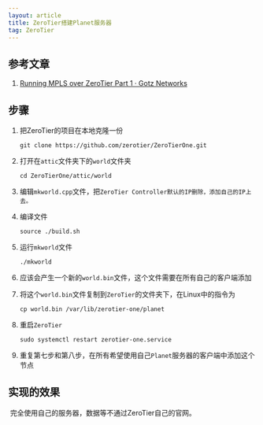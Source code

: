```yaml
---
layout: article
title: ZeroTier搭建Planet服务器
tag: ZeroTier
---
```


## 参考文章

1. [Running MPLS over ZeroTier Part 1 · Gotz Networks](https://gotz.co/2019/02/17/mpls-over-zerotier-pt-1/)

## 步骤

1. 把ZeroTier的项目在本地克隆一份

   ```shell
   git clone https://github.com/zerotier/ZeroTierOne.git
   ```

2. 打开在`attic`文件夹下的`world`文件夹

   ```shell
   cd ZeroTierOne/attic/world
   ```

3. 编辑`mkworld.cpp`文件，把`ZeroTier Controller默认的IP删除，添加自己的IP上去。`

4. 编译文件

   ```shell
   source ./build.sh
   ```

5. 运行`mkworld`文件

   ```shell
   ./mkworld
   ```

6. 应该会产生一个新的`world.bin`文件，这个文件需要在所有自己的客户端添加

7. 将这个`world.bin`文件复制到`ZeroTier`的文件夹下，在Linux中的指令为

   ```shell
   cp world.bin /var/lib/zerotier-one/planet
   ```

8. 重启`ZeroTier`

   ```shell
   sudo systemctl restart zerotier-one.service
   ```

9. 重复第七步和第八步，在所有希望使用自己`Planet`服务器的客户端中添加这个节点

## 实现的效果

​    完全使用自己的服务器，数据等不通过ZeroTier自己的官网。
